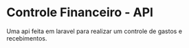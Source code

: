 # Controle Financeiro - API

Uma api feita em laravel para realizar um controle de gastos e recebimentos.